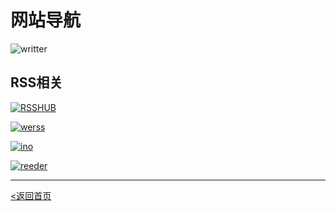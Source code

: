 # 网站导航
![writter](https://img.shields.io/badge/%E4%BD%9C%E8%80%85-zwiss%20cai-brightgreen)

## RSS相关
[![RSSHUB](https://img.shields.io/badge/RSShub-%E4%BF%A1%E6%81%AF%E8%AE%A2%E9%98%85%E6%95%B4%E5%90%88-orange)](https://docs.rsshub.app/)

[![werss](https://img.shields.io/badge/WeRSS-%E5%BE%AE%E4%BF%A1%E5%85%AC%E4%BC%97%E5%8F%B7RSS%E8%AE%A2%E9%98%85-yellow)](https://werss.app/)

[![ino](https://img.shields.io/badge/inoreader-RSS%E8%AE%A2%E9%98%85%E7%AE%A1%E7%90%86-blue)](https://www.inoreader.com/)

[![reeder](https://img.shields.io/badge/Reeder-RSS%E9%98%85%E8%AF%BB%E5%99%A8-blue)](https://reederapp.com/)



---
[<返回首页](/README.md)